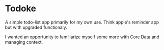 # Todoke

A simple todo-list app primarily for my own use. Think apple's reminder app but with upgraded functionaly.

I wanted an opportunity to familiarize myself some more with Core Data and managing context.
